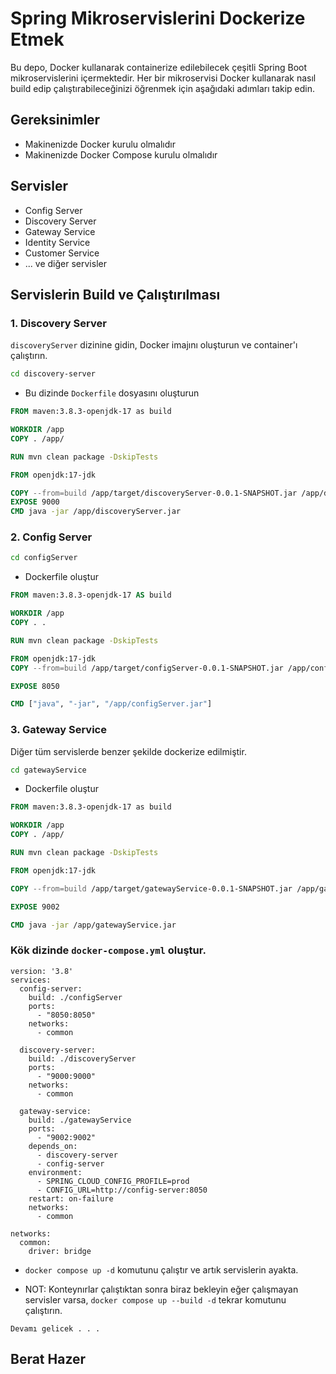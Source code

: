 # Spring Mikroservislerini Dockerize Etmek

Bu depo, Docker kullanarak containerize edilebilecek çeşitli Spring Boot mikroservislerini içermektedir. Her bir mikroservisi Docker kullanarak nasıl build edip çalıştırabileceğinizi öğrenmek için aşağıdaki adımları takip edin.

## Gereksinimler

- Makinenizde Docker kurulu olmalıdır
- Makinenizde Docker Compose kurulu olmalıdır

## Servisler

- Config Server
- Discovery Server
- Gateway Service
- Identity Service
- Customer Service
- ... ve diğer servisler

## Servislerin Build ve Çalıştırılması


### 1. Discovery Server

`discoveryServer` dizinine gidin, Docker imajını oluşturun ve container'ı çalıştırın.

```sh
cd discovery-server
```
- Bu dizinde `Dockerfile` dosyasını oluşturun
```Dockerfile
FROM maven:3.8.3-openjdk-17 as build

WORKDIR /app
COPY . /app/

RUN mvn clean package -DskipTests

FROM openjdk:17-jdk

COPY --from=build /app/target/discoveryServer-0.0.1-SNAPSHOT.jar /app/discoveryServer.jar
EXPOSE 9000
CMD java -jar /app/discoveryServer.jar
```


### 2. Config Server


```sh
cd configServer
```
- Dockerfile oluştur
```Dockerfile
FROM maven:3.8.3-openjdk-17 AS build

WORKDIR /app
COPY . .

RUN mvn clean package -DskipTests

FROM openjdk:17-jdk
COPY --from=build /app/target/configServer-0.0.1-SNAPSHOT.jar /app/configServer.jar

EXPOSE 8050

CMD ["java", "-jar", "/app/configServer.jar"]
```


### 3. Gateway Service

Diğer tüm servislerde benzer şekilde dockerize edilmiştir.
```sh
cd gatewayService
```
- Dockerfile oluştur
```Dockerfile
FROM maven:3.8.3-openjdk-17 as build

WORKDIR /app
COPY . /app/

RUN mvn clean package -DskipTests

FROM openjdk:17-jdk

COPY --from=build /app/target/gatewayService-0.0.1-SNAPSHOT.jar /app/gatewayService.jar

EXPOSE 9002

CMD java -jar /app/gatewayService.jar
```

### Kök dizinde `docker-compose.yml` oluştur.

```
version: '3.8'
services:
  config-server:
    build: ./configServer
    ports:
      - "8050:8050"
    networks:
      - common

  discovery-server:
    build: ./discoveryServer
    ports:
      - "9000:9000"
    networks:
      - common

  gateway-service:
    build: ./gatewayService
    ports:
      - "9002:9002"
    depends_on:
      - discovery-server
      - config-server
    environment:
      - SPRING_CLOUD_CONFIG_PROFILE=prod
      - CONFIG_URL=http://config-server:8050
    restart: on-failure
    networks:
      - common

networks:
  common:
    driver: bridge

```


- `docker compose up -d` komutunu çalıştır ve artık servislerin ayakta.

- NOT: Konteynırlar çalıştıktan sonra biraz bekleyin eğer çalışmayan servisler varsa, `docker compose up --build -d` tekrar komutunu çalıştırın.

`Devamı gelicek . . .`

## Berat Hazer


